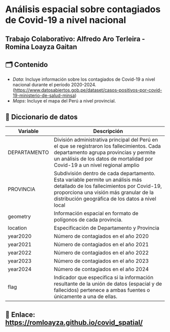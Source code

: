 # Análisis espacial sobre contagiados de Covid-19 a nivel nacional 
## Trabajo Colaborativo: Alfredo Aro Terleira - Romina Loayza Gaitan


## 🗂 Contenido
- *Data*: Incluye información sobre los contagiados de Covid-19 a nivel nacional durante el período 2020-2024. (https://www.datosabiertos.gob.pe/dataset/casos-positivos-por-covid-19-ministerio-de-salud-minsa)
- *Maps*: Incluye el mapa del Perú a nivel provincial. 
  

## 📖 Diccionario de datos
| Variable         | Descripción                                                                                         |
|----------------------|---------------------------------------------------------------------------------------------------------|
| DEPARTAMENTO   | División administrativa principal del Perú en el que se registraron los fallecimientos. Cada departamento agrupa provincias y permite un análisis de los datos de mortalidad por Covid-19 a un nivel regional amplio              |
| PROVINCIA  | Subdivisión dentro de cada departamento. Esta variable permite un análisis más detallado de los fallecimientos por Covid-19, proporciona una visión más granular de la distribución geográfica de los datos a nivel local                           |
| geometry     | Información espacial en formato de polígonos de cada provincia.                               |
| location      | Especificación de Departamento y Provincia                               |
| year2020      | Número de contagiados en el año 2020                               |
| year2021      | Número de contagiados en el año 2021                              |
| year2022      | Número de contagiados en el año 2022                              |
| year2023      | Número de contagiados en el año 2023       |
| year2024      | Número de contagiados en el año 2024                               |
| flag      | Indicador que especifica si la información resultante de la unión de datos (espacial y de fallecidos) pertenece a ambas fuentes o únicamente a una de ellas.                              |


## 🔗 Enlace: https://romloayza.github.io/covid_spatial/
